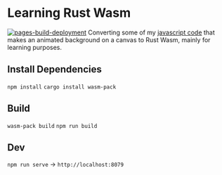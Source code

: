 # Learning Rust Wasm
[![pages-build-deployment](https://github.com/AtHeartEngineer/Animated_Background/actions/workflows/pages/pages-build-deployment/badge.svg)](https://github.com/AtHeartEngineer/Animated_Background/actions/workflows/pages/pages-build-deployment)
Converting some of my [javascript code](./bg.js) that makes an animated background on a canvas to Rust Wasm, mainly for learning purposes.

## Install Dependencies

`npm install`
`cargo install wasm-pack`

## Build
`wasm-pack build`
`npm run build`

## Dev

`npm run serve` -> `http://localhost:8079`
